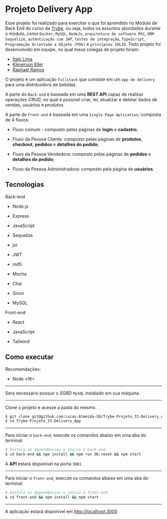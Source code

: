 # Projeto Delivery App

Esse projeto foi realizado para exercitar o que foi aprendido no Módulo de Back End do curso da [Trybe](https://www.betrybe.com/), ou seja, todos os assuntos abordados durante o módulo, como `Docker`, `MySQL`, `NodeJs`, `arquitetura de software MSC`, `ORM Sequelize`, `autenticação com JWT`, `testes de integração`, `TypeScript`, `Programação Orientada a Objeto (POO)` e `princípios SOLID`.
Todo projeto foi desenvolvido em equipe, no qual meus colegas de projeto foram:

- [Ítalo Lima](https://github.com/Italo9)
- [Kleverson Eller](https://github.com/KleversonEller)
- [Raphael Ramos](https://github.com/raphaelramos22)

O projeto é um aplicação `fullstack` que consiste em um `app de delivery` para uma distribuidora de bebidas.

A parte do `Back-end` é baseada em uma __REST API__ capaz de realizar operações _CRUD_, no qual é possível criar, ler, atualizar e deletar dados de vendas, usuários e produtos.

A parte de `Front-end` é baseada em uma `Single Page Aplication`, composta de 4 fluxos:

- Fluxo comum - composto pelas páginas de __login__ e __cadastro__;

- Fluxo da Pessoa Cliente: composto pelas páginas de __produtos__, __checkout__, __pedidos__ e __detalhes do pedido__;

- Fluxo da Pessoa Vendedora: composto pelas páginas de __pedidos__ e __detalhes do pedido__;

- Fluxo da Pessoa Administradora: composto pela página de __usuários__.

## Tecnologias

Back-end

- Node.js

- Express

- JavaScript

- Sequelize

- joi

- JWT

- md5

- Mocha

- Chai

- Sinon

- MySQL

Front-end

- React

- JavaScript

- Tailwind

## Como executar

Recomendações:
- Node v16+

___

Será necessário possuir o SGBD `MySQL` instalado em sua máquina.

___

Clone o projeto e acesse a pasta do mesmo.

```bash
$ git clone git@github.com:Lucas-Almeida-SD/Trybe-Projeto_33-Delivery_App.git
$ cd Trybe-Projeto_33-Delivery_App
```

___

Para iniciar o `back-end`, execute os comandos abaixo em uma aba do terminal:
```bash
# Instala as dependências e inicia o back-end
$ cd back-end && npm install && npm run db:reset && npm start
```

A __API__ estará disponível na porta `3001` 

___

Para iniciar o `front-end`, execute os comandos abaixo em uma aba do terminal:
```bash
# Instala as dependências e inicia o front-end
$ cd front-end && npm install && npm start
```

___

A aplicação estará disponível em [http://localhost:3000](http://localhost:3000)
